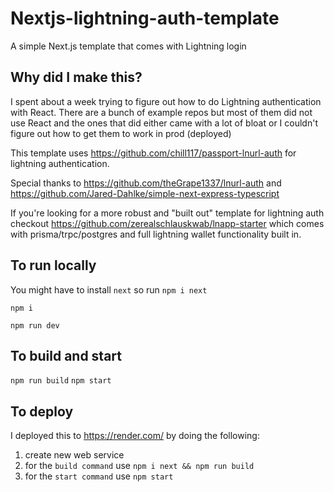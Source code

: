 # Nextjs-lightning-auth-template

A simple Next.js template that comes with Lightning login

## Why did I make this?

I spent about a week trying to figure out how to do Lightning authentication with React. There are a bunch of example repos but most of them did not use React and the ones that did either came with a lot of bloat or I couldn't figure out how to get them to work in prod (deployed)

This template uses https://github.com/chill117/passport-lnurl-auth for lightning authentication.

Special thanks to https://github.com/theGrape1337/lnurl-auth and https://github.com/Jared-Dahlke/simple-next-express-typescript

If you're looking for a more robust and "built out" template for lightning auth checkout https://github.com/zerealschlauskwab/lnapp-starter which comes with prisma/trpc/postgres and full lightning wallet functionality built in.

## To run locally

You might have to install `next` so run `npm i next`

`npm i`

`npm run dev`

## To build and start

`npm run build`
`npm start`

## To deploy

I deployed this to https://render.com/ by doing the following:

1. create new web service
2. for the `build command` use `npm i next && npm run build`
3. for the `start command` use `npm start`
